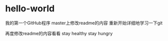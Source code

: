 # hello-world
我的第一个GitHub程序
master上修改readme的内容
重新开始详细地学习一下git

再度修改readme的内容看看
stay healthy
stay hungry
